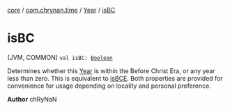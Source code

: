 [core](../../index.md) / [com.chrynan.time](../index.md) / [Year](index.md) / [isBC](./is-b-c.md)

# isBC

(JVM, COMMON) `val isBC: `[`Boolean`](https://kotlinlang.org/api/latest/jvm/stdlib/kotlin/-boolean/index.html)

Determines whether this [Year](index.md) is within the Before Christ Era, or any year less than zero. This is equivalent
to [isBCE](is-b-c-e.md). Both properties are provided for convenience for usage depending on locality and personal preference.

**Author**
chRyNaN

